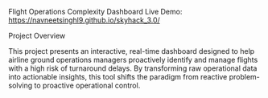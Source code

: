 Flight Operations Complexity Dashboard
Live Demo: https://navneetsinghl9.github.io/skyhack_3.0/

Project Overview

This project presents an interactive, real-time dashboard designed to help airline ground operations managers proactively identify and manage flights with a high risk of turnaround delays. By transforming raw operational data into actionable insights, this tool shifts the paradigm from reactive problem-solving to proactive operational control.